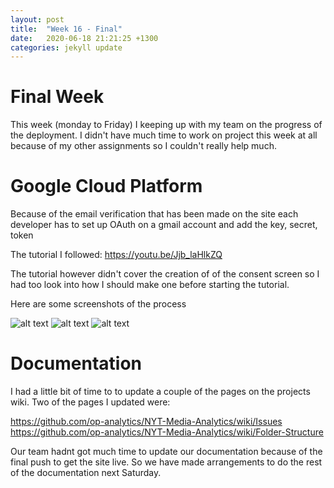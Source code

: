 ```yaml
---
layout: post
title:  "Week 16 - Final"
date:   2020-06-18 21:21:25 +1300
categories: jekyll update
---
```


# Final Week

This week (monday to Friday) I keeping up with my team on the progress of the deployment. I didn't have much time to work on project this week at all because of my other assignments so I couldn't really help much. 

# Google Cloud Platform

Because of the email verification that has been made on the site each developer has to set up OAuth on a gmail account and add the key, secret, token 

The tutorial I followed: https://youtu.be/Jjb_laHlkZQ

The tutorial however didn't cover the creation of of the consent screen so I had too look into how I should make one before starting the tutorial.

Here are some screenshots of the process

![alt text](/Jamie-Horrell-BIT-Project/images/Screenshot_Google-Cloud-Platform.png)
![alt text](/Jamie-Horrell-BIT-Project/images/Screenshot_OAuth-2-Playground_1.png)
![alt text](/Jamie-Horrell-BIT-Project/images/Screenshot_OAuth-2-Playground_2.png)

# Documentation

I had a little bit of time to to update a couple of the pages on the projects wiki. Two of the pages I updated were:

https://github.com/op-analytics/NYT-Media-Analytics/wiki/Issues
https://github.com/op-analytics/NYT-Media-Analytics/wiki/Folder-Structure

Our team hadnt got much time to update our documentation because of the final push to get the site live. So we have made arrangements to do the rest of the documentation next Saturday.